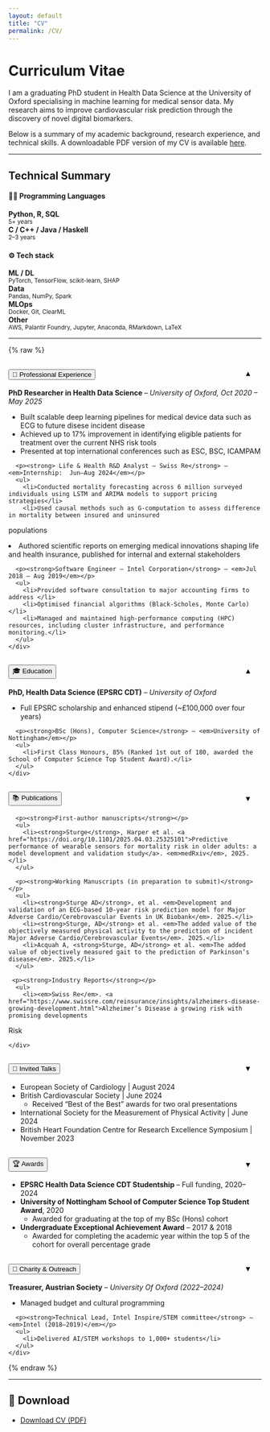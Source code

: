 ```yaml
---
layout: default
title: "CV"
permalink: /CV/
---
```

# Curriculum Vitae 
I am a graduating PhD student in Health Data Science at the University of Oxford specialising in machine learning for medical sensor data. My research aims to improve cardiovascular risk prediction through the discovery of novel digital biomarkers. 

Below is a summary of my academic background, research experience, and technical skills. A downloadable PDF version of my CV is available [here](/assets/files/CV.pdf).

<hr>


<h2>Technical Summary</h2>

<h4>🧑‍💻 Programming Languages</h4>
<div class="row text-center mb-4 cv-tech-summary">
  <div class="col-md-3"><strong>Python, R, SQL</strong><br/><small>5+ years</small></div>
  <div class="col-md-3"><strong>C / C++ / Java / Haskell</strong><br/><small>2–3 years</small></div>
</div>

<h4>⚙️ Tech stack</h4>
<div class="row text-center cv-tech-summary">
  <div class="col-md-3"><strong>ML / DL</strong><br/><small>PyTorch, TensorFlow, scikit-learn, SHAP</small></div>
  <div class="col-md-3"><strong>Data</strong><br/><small>Pandas, NumPy, Spark</small></div>
  <div class="col-md-3"><strong>MLOps</strong><br/><small>Docker, Git, ClearML</small></div>
  <div class="col-md-3"><strong>Other</strong><br/><small>AWS, Palantir Foundry, Jupyter, Anaconda, RMarkdown, LaTeX</small></div>
</div>



<hr>

<!-- ✅ Bootstrap Accordion -->
<style>
/* 🔽 Arrow chevron right-aligned and animated */
.accordion-header {
  position: relative;
}

.accordion-button .chevron {
  position: absolute;
  right: 1.25rem;
  top: 50%;
  transform: translateY(-50%);
  transition: transform 0.2s ease;
}

.accordion-button .chevron::after {
  content: "▼";
  font-size: 0.9rem;
  display: inline-block;
  transition: transform 0.2s ease;
}

.accordion-button:not(.collapsed) .chevron::after {
  transform: rotate(180deg);
}
</style>

{% raw %}
<div class="accordion" id="cvAccordion">

<!-- 💼 Professional Experience -->
<div class="accordion-item mb-5 cv-section">
  <h2 class="accordion-header" id="headingExp">
    <button class="accordion-button" type="button" data-bs-toggle="collapse" data-bs-target="#collapseExp" aria-expanded="true" aria-controls="collapseExp">
      💼 Professional Experience
      <span class="chevron"></span>
    </button>
  </h2>
  <div id="collapseExp" class="accordion-collapse collapse show">
    <div class="accordion-body">
      <p><strong>PhD Researcher in Health Data Science</strong> – <em>University of Oxford, Oct 2020 – May 2025</em></p>
      <ul>
        <li>Built  scalable deep learning pipelines for medical device data such as ECG to future disese incident disease</li>
        <li>Achieved up to 17% improvement in identifying eligible patients for treatment over the current NHS risk tools</li>
        <li>Presented at top international conferences such as ESC, BSC, ICAMPAM</li>
      </ul>

      <p><strong> Life & Health R&D Analyst – Swiss Re</strong> – <em>Internship:  Jun–Aug 2024</em></p>
      <ul>
        <li>Conducted mortality forecasting across 6 million surveyed individuals using LSTM and ARIMA models to support pricing strategies</li>
        <li>Used causal methods such as G-computation to assess difference in mortality between insured and uninsured
populations</li>
        <li>Authored scientific reports on emerging medical innovations shaping life and health insurance, published for internal and external stakeholders</li>
      </ul>

      <p><strong>Software Engineer – Intel Corporation</strong> – <em>Jul 2018 – Aug 2019</em></p>
      <ul>
        <li>Provided software consultation to major accounting firms to address </li>
        <li>Optimised financial algorithms (Black-Scholes, Monte Carlo)</li>
        <li>Managed and maintained high-performance computing (HPC) resources, including cluster infrastructure, and performance monitoring.</li>
      </ul>
    </div>
  </div>
</div>

<!-- 🎓 Education -->
<div class="accordion-item mb-5 cv-section">
  <h2 class="accordion-header" id="headingEdu">
    <button class="accordion-button" type="button" data-bs-toggle="collapse" data-bs-target="#collapseEdu" aria-expanded="true" aria-controls="collapseEdu">
      🎓 Education
      <span class="chevron"></span>
    </button>
  </h2>
  <div id="collapseEdu" class="accordion-collapse collapse show">
    <div class="accordion-body">
      <p><strong>PhD, Health Data Science (EPSRC CDT)</strong> – <em>University of Oxford</em></p>
      <ul>
        <li>Full EPSRC scholarship and enhanced stipend (~£100,000 over four years)</li>
      </ul>

      <p><strong>BSc (Hons), Computer Science</strong> – <em>University of Nottingham</em></p>
      <ul>
        <li>First Class Honours, 85% (Ranked 1st out of 180, awarded the School of Computer Science Top Student Award).</li>
      </ul>
    </div>
  </div>
</div>


<!-- 📚 Publications -->
<div class="accordion-item mb-5 cv-section">
  <h2 class="accordion-header" id="headingPubs">
    <button class="accordion-button collapsed" type="button" data-bs-toggle="collapse" data-bs-target="#collapsePubs">
      📚 Publications
      <span class="chevron"></span>
    </button>
  </h2>
  <div id="collapsePubs" class="accordion-collapse collapse">
    <div class="accordion-body">

      <p><strong>First-author manuscripts</strong></p>
      <ul>
        <li><strong>Sturge</strong>, Harper et al. <a href="https://doi.org/10.1101/2025.04.03.25325101">Predictive performance of wearable sensors for mortality risk in older adults: a model development and validation study</a>. <em>medRxiv</em>, 2025.</li>
      </ul>

      <p><strong>Working Manuscripts (in preparation to submit)</strong></p>
      <ul>
        <li><strong>Sturge AD</strong>, et al. <em>Development and validation of an ECG-based 10-year risk prediction model for Major Adverse Cardio/Cerebrovascular Events in UK Biobank</em>. 2025.</li>
        <li><strong>Sturge, AD</strong> et al. <em>The added value of the objectively measured physical activity to the prediction of incident Major Adverse Cardio/Cerebrovascular Events</em>. 2025.</li>
        <li>Acquah A, <strong>Sturge, AD</strong> et al. <em>The added value of objectively measured gait to the prediction of Parkinson’s disease</em>. 2025.</li>
      </ul>

     <p><strong>Industry Reports</strong></p>
      <ul>
        <li><em>Swiss Re</em>. <a href="https://www.swissre.com/reinsurance/insights/alzheimers-disease-growing-development.html">Alzheimer’s Disease a growing risk with promising developments 
 Risk</a></li>
      </ul>

    </div>
  </div>
</div>

<!-- 🎤 Invited Talks -->
<div class="accordion-item mb-5 cv-section">
  <h2 class="accordion-header" id="headingTalks">
    <button class="accordion-button collapsed" type="button" data-bs-toggle="collapse" data-bs-target="#collapseTalks">
      🎤 Invited Talks
      <span class="chevron"></span>
    </button>
  </h2>
  <div id="collapseTalks" class="accordion-collapse collapse">
    <div class="accordion-body">
      <ul>
        <li>European Society of Cardiology | August 2024</li>
        <li>
          British Cardiovascular Society | June 2024
          <ul>
            <li>Received “Best of the Best” awards for two oral presentations</li>
          </ul>
        </li>
        <li>International Society for the Measurement of Physical Activity | June 2024</li>
        <li>British Heart Foundation Centre for Research Excellence Symposium | November 2023</li>
      </ul>
    </div>
  </div>
</div>

<!-- 🏆 Awards -->
<div class="accordion-item mb-5 cv-section">
  <h2 class="accordion-header" id="headingAwards">
    <button class="accordion-button collapsed" type="button" data-bs-toggle="collapse" data-bs-target="#collapseAwards">
      🏆 Awards
      <span class="chevron"></span>
    </button>
  </h2>
  <div id="collapseAwards" class="accordion-collapse collapse">
    <div class="accordion-body">
      <ul>
        <li><strong>EPSRC Health Data Science CDT Studentship</strong> – Full funding, 2020–2024</li>
        <li>
          <strong>University of Nottingham School of Computer Science Top Student Award</strong>, 2020
          <ul>
            <li>Awarded for graduating at the top of my BSc (Hons) cohort</li>
          </ul>
        </li>
        <li>
          <strong>Undergraduate Exceptional Achievement Award</strong> – 2017 & 2018
          <ul>
            <li>Awarded for completing the academic year within the top 5 of the cohort for overall percentage grade</li>
          </ul>
        </li>
      </ul>
    </div>
  </div>
</div>



<!-- 🤝 Outreach -->
<div class="accordion-item mb-5 cv-section">
  <h2 class="accordion-header" id="headingOutreach">
    <button class="accordion-button collapsed" type="button" data-bs-toggle="collapse" data-bs-target="#collapseOutreach">
      🤝 Charity & Outreach 
      <span class="chevron"></span>
    </button>
  </h2>
  <div id="collapseOutreach" class="accordion-collapse collapse">
    <div class="accordion-body">
      <p><strong>Treasurer, Austrian Society</strong> – <em>University Of Oxford (2022–2024)</em></p>
      <ul>
        <li>Managed budget and cultural programming</li>
      </ul>

      <p><strong>Technical Lead, Intel Inspire/STEM committee</strong> – <em>Intel (2018–2019)</em></p>
      <ul>
        <li>Delivered AI/STEM workshops to 1,000+ students</li>
      </ul>
    </div>
  </div>
</div>

</div> <!-- End Accordion -->
{% endraw %}
<div class="mt-5"></div>

<hr>

## 📄 Download

- [Download CV (PDF)](/assets/files/CV.pdf)